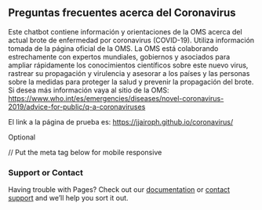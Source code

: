 ## Preguntas frecuentes acerca del Coronavirus

Este chatbot contiene información y orientaciones de la OMS acerca del actual brote de enfermedad por coronavirus (COVID-19). Utiliza información tomada de la página oficial de la OMS. La OMS está colaborando estrechamente con expertos mundiales, gobiernos y asociados para ampliar rápidamente los conocimientos científicos sobre este nuevo virus, rastrear su propagación y virulencia y asesorar a los países y las personas sobre la medidas para proteger la salud y prevenir la propagación del brote. Si desea más información vaya al sitio de la OMS: https://www.who.int/es/emergencies/diseases/novel-coronavirus-2019/advice-for-public/q-a-coronaviruses


El link a la página de prueba es:
https://jjairoph.github.io/coronavirus/



<script src="https://cdn.cai.tools.sap/webchat/webchat.js"
channelId="fb3bcfce-8339-4525-a388-3b6d62930603"
token="42b42b541a0d41209650497947c820ba"
id="cai-webchat"
></script>
Optional

// Put the meta tag below for mobile responsive
<meta name="viewport" content="width=device-width">



### Support or Contact

Having trouble with Pages? Check out our [documentation](https://help.github.com/categories/github-pages-basics/) or [contact support](https://github.com/contact) and we’ll help you sort it out.
